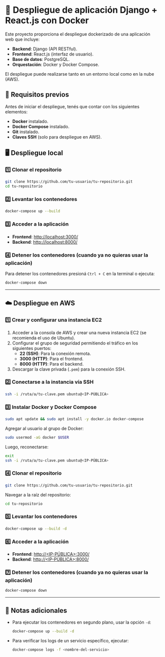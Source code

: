 # 🚀 Despliegue de aplicación Django + React.js con Docker  

Este proyecto proporciona el despliegue dockerizado de una aplicación web que incluye:  

- **Backend**: Django (API RESTful).  
- **Frontend**: React.js (interfaz de usuario).  
- **Base de datos**: PostgreSQL.  
- **Orquestación**: Docker y Docker Compose.  

El despliegue puede realizarse tanto en un entorno local como en la nube (AWS).  

## 📌 Requisitos previos  

Antes de iniciar el despliegue, tenés que contar con los siguientes elementos:  

- **Docker** instalado.  
- **Docker Compose** instalado.  
- **Git** instalado.  
- **Claves SSH** (solo para despliegue en AWS).  

## 🖥️ Despliegue local  

### 1️⃣ Clonar el repositorio  

```sh
git clone https://github.com/tu-usuario/tu-repositorio.git
cd tu-repositorio
```

### 2️⃣ Levantar los contenedores  

```sh
docker-compose up --build
```

### 3️⃣ Acceder a la aplicación  

- **Frontend**: [http://localhost:3000/](http://localhost:3000/)  
- **Backend**: [http://localhost:8000/](http://localhost:8000/)  

### 4️⃣ Detener los contenedores (cuando ya no quieras usar la aplicación) 

Para detener los contenedores presioná `Ctrl + C` en la terminal o ejecuta:  

```sh
docker-compose down
```

---

## ☁️ Despliegue en AWS  

### 1️⃣ Crear y configurar una instancia EC2  

1. Acceder a la consola de AWS y crear una nueva instancia EC2 (se recomienda el uso de Ubuntu).  
2. Configurar el grupo de seguridad permitiendo el tráfico en los siguientes puertos:  
   - **22 (SSH)**: Para la conexión remota.  
   - **3000 (HTTP)**: Para el frontend.  
   - **8000 (HTTP)**: Para el backend.  
3. Descargar la clave privada (`.pem`) para la conexión SSH.  

### 2️⃣ Conectarse a la instancia vía SSH  

```sh
ssh -i /ruta/a/tu-clave.pem ubuntu@<IP-PÚBLICA>
```

### 3️⃣ Instalar Docker y Docker Compose  

```sh
sudo apt update && sudo apt install -y docker.io docker-compose
```

Agregar al usuario al grupo de Docker:

```sh
sudo usermod -aG docker $USER
```

Luego, reconectarse:  

```sh
exit
ssh -i /ruta/a/tu-clave.pem ubuntu@<IP-PÚBLICA>
```

### 4️⃣ Clonar el repositorio  

```sh
git clone https://github.com/tu-usuario/tu-repositorio.git
```

Navegar a la raíz del repositorio:

```sh
cd tu-repositorio
```

### 5️⃣ Levantar los contenedores  

```sh
docker-compose up --build -d
```

### 6️⃣ Acceder a la aplicación  

- **Frontend**: [http://<IP-PÚBLICA>:3000/](http://<IP-PÚBLICA>:3000/)  
- **Backend**: [http://<IP-PÚBLICA>:8000/](http://<IP-PÚBLICA>:8000/)  

### 7️⃣ Detener los contenedores (cuando ya no quieras usar la aplicación)

```sh
docker-compose down
```

---

## 📜 Notas adicionales  

- Para ejecutar los contenedores en segundo plano, usar la opción `-d`:  

  ```sh
  docker-compose up --build -d
  ```

- Para verificar los logs de un servicio específico, ejecutar:  

  ```sh
  docker-compose logs -f <nombre-del-servicio>
  ```
